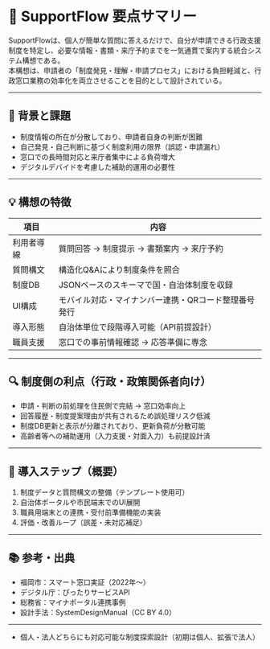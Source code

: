 # 📘 SupportFlow 要点サマリー

SupportFlowは、個人が簡単な質問に答えるだけで、自分が申請できる行政支援制度を特定し、必要な情報・書類・来庁予約までを一気通貫で案内する統合システム構想である。  
本構想は、申請者の「制度発見・理解・申請プロセス」における負担軽減と、行政窓口業務の効率化を両立させることを目的として設計されている。

---

## 🎯 背景と課題

- 制度情報の所在が分散しており、申請者自身の判断が困難
- 自己発見・自己判断に基づく制度利用の限界（誤認・申請漏れ）
- 窓口での長時間対応と来庁者集中による負荷増大
- デジタルデバイドを考慮した補助的運用の必要性

---

## 💡 構想の特徴

| 項目 | 内容 |
|------|------|
| 利用者導線 | 質問回答 → 制度提示 → 書類案内 → 来庁予約 |
| 質問構文 | 構造化Q&Aにより制度条件を照合 |
| 制度DB | JSONベースのスキーマで国・自治体制度を収録 |
| UI構成 | モバイル対応・マイナンバー連携・QRコード整理番号発行 |
| 導入形態 | 自治体単位で段階導入可能（API前提設計） |
| 職員支援 | 窓口での事前情報確認 → 応答準備に専念 |

---

## 🔍 制度側の利点（行政・政策関係者向け）

- 申請・判断の前処理を住民側で完結 → 窓口効率向上
- 回答履歴・制度提案理由が共有されるため誤処理リスク低減
- 制度DB更新と表示が分離されており、更新負荷が分散可能
- 高齢者等への補助運用（入力支援・対面入力）も前提設計済

---

## 🧭 導入ステップ（概要）

1. 制度データと質問構文の整備（テンプレート使用可）
2. 自治体ポータルや市民端末でのUI展開
3. 職員用端末との連携・受付前準備機能の実装
4. 評価・改善ループ（誤差・未対応補足）

---

## 📚 参考・出典

- 福岡市：スマート窓口実証（2022年〜）
- デジタル庁：ぴったりサービスAPI
- 総務省：マイナポータル連携事例
- 設計手法：SystemDesignManual（CC BY 4.0）

---



- 個人・法人どちらにも対応可能な制度探索設計（初期は個人、拡張で法人）
